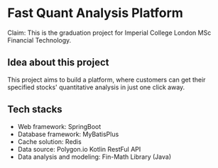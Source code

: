 # Fast Quant Analysis Platform
Claim: This is the graduation project for Imperial College London MSc Financial Technology.

## Idea about this project
This project aims to build a platform, where customers can get their specified stocks' quantitative analysis in just one click away.

## Tech stacks
- Web framework: SpringBoot
- Database framework: MyBatisPlus
- Cache solution: Redis
- Data source: Polygon.io Kotlin RestFul API
- Data analysis and modeling: Fin-Math Library (Java)
